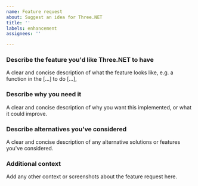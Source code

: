 ```yaml
---
name: Feature request
about: Suggest an idea for Three.NET
title: ''
labels: enhancement
assignees: ''

---
```


### Describe the feature you'd like Three.NET to have  
A clear and concise description of what the feature looks like, e.g. a function in the [...] to do [...],

### Describe why you need it  
A clear and concise description of why you want this implemented, or what it could improve.

### Describe alternatives you've considered  
A clear and concise description of any alternative solutions or features you've considered.

### Additional context  
Add any other context or screenshots about the feature request here.
